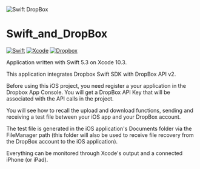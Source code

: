 ![Swift DropBox](https://user-images.githubusercontent.com/43349628/64868858-70c94380-d640-11e9-9755-bab2d1397cbc.jpg)
# Swift_and_DropBox
[![Swift](https://img.shields.io/badge/Swift-5.3-orange.svg)](https://swift.org)
[![Xcode](https://img.shields.io/badge/Xcode-10.3-blue.svg)](https://developer.apple.com/xcode)
[![Dropbox](https://img.shields.io/badge/Dropbox-Cloud_Storage-blue.svg)](https://www.dropbox.com/login?cont=https%3A%2F%2Fwww.dropbox.com%2Fdevelopers%2Fapps)



Application written with Swift 5.3 on Xcode 10.3.

This application integrates Dropbox Swift SDK with DropBox API v2.

Before using this iOS project, you need register a your application in the Dropbox App Console. You will get a DropBox API Key that will be associated with the API calls in the project.

You will see how to recall the upload and download functions, sending and receiving a test file between your iOS app and your DropBox account.

The test file is generated in the iOS application's Documents folder via the FileManager path (this folder will also be used to receive file recovery from the DropBox account to the iOS application).

Everything can be monitored through Xcode's output and a connected iPhone (or iPad).

